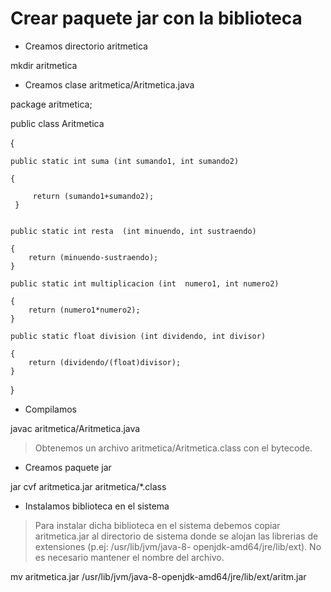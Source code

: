 # Crear paquete jar con la biblioteca

+ Creamos directorio aritmetica

mkdir  aritmetica

+ Creamos clase aritmetica/Aritmetica.java

 package aritmetica;
 

public class Aritmetica 

{

    public static int suma (int sumando1, int sumando2)
  
    {
  
         return (sumando1+sumando2);
     }
  

    public static int resta  (int minuendo, int sustraendo) 
  
    {
        return (minuendo-sustraendo);
    }

    public static int multiplicacion (int  numero1, int numero2) 
  
    {
        return (numero1*numero2);
    }

    public static float division (int dividendo, int divisor) 
  
    {
        return (dividendo/(float)divisor);
    }
  
}


+ Compilamos

javac  aritmetica/Aritmetica.java

 > Obtenemos un archivo aritmetica/Aritmetica.class con el bytecode.

+ Creamos paquete jar

jar  cvf  aritmetica.jar  aritmetica/*.class

+ Instalamos biblioteca en el sistema

> Para instalar dicha biblioteca en el sistema debemos copiar aritmetica.jar al directorio de sistema donde se alojan las librerias de extensiones (p.ej: /usr/lib/jvm/java-8-     openjdk-amd64/jre/lib/ext). No es necesario mantener el nombre del archivo.

mv  aritmetica.jar  /usr/lib/jvm/java-8-openjdk-amd64/jre/lib/ext/aritm.jar
